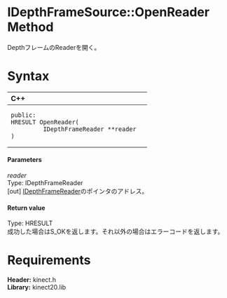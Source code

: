 IDepthFrameSource::OpenReader Method  
====================================  

DepthフレームのReaderを開く。 <span id="syntaxSection"></span>

Syntax  
======  

<table>
<colgroup>
<col width="100%" />
</colgroup>
<thead>
<tr class="header">
<th align="left">C++</th>
</tr>
</thead>
<tbody>
<tr class="odd">
<td align="left"><pre><code>public:  
HRESULT OpenReader(  
         IDepthFrameReader **reader  
)</code></pre></td>
</tr>
</tbody>
</table>

<span id="ID4EG"></span>
#### Parameters  

*reader*    
Type: IDepthFrameReader  
[out] [IDepthFrameReader](../../IDepthFrameReader_Interface.md)のポインタのアドレス。  

<span id="ID4EP"></span>
#### Return value  

Type: HRESULT  
成功した場合はS\_OKを返します。それ以外の場合はエラーコードを返します。  

<span id="requirements"></span>

Requirements  
============  

**Header:** kinect.h  
**Library:** kinect20.lib  



<!--Please do not edit the data in the comment block below.-->
<!--
TOCTitle : OpenReader Method
RLTitle : IDepthFrameSource::OpenReader Method
KeywordK : OpenReader method
KeywordK : IDepthFrameSource::OpenReader method
KeywordF : IDepthFrameSource::OpenReader
KeywordF : OpenReader
KeywordF : Microsoft.Kinect.kinect.IDepthFrameSource.OpenReader(IDepthFrameReader@)
KeywordA : M:Microsoft.Kinect.kinect.IDepthFrameSource.OpenReader(IDepthFrameReader@)
AssetID : M:Microsoft.Kinect.kinect.IDepthFrameSource.OpenReader(IDepthFrameReader@)
Locale : en-us
CommunityContent : 1
APIType : Managed
APILocation : 
APIName : Microsoft.Kinect.kinect.IDepthFrameSource::OpenReader
TargetOS : Windows
TopicType : kbSyntax
DevLang : C++
DocSet : K4Wv2
ProjType : K4Wv2Proj
Technology : Kinect for Windows
Product : Kinect for Windows SDK v2
productversion : 20
-->
